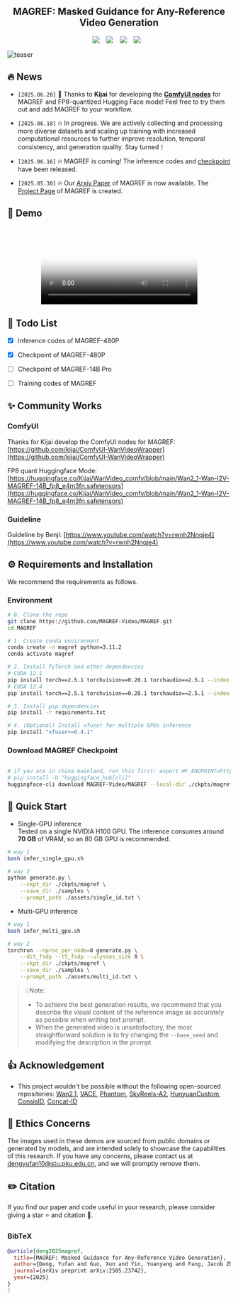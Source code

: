 <div align="center">

## MAGREF: Masked Guidance for Any-Reference Video Generation

<a href="https://arxiv.org/abs/2505.23742"><img src="https://img.shields.io/badge/Arxiv-2505.20292-b31b1b.svg?logo=arXiv"></a> &ensp;
<a href="http://magref-video.github.io/"><img src="https://img.shields.io/static/v1?label=Project&message=Page&color=blue&logo=github-pages"></a> &ensp;
<a href="https://huggingface.co/MAGREF-Video/MAGREF/tree/main"><img src="https://img.shields.io/static/v1?label=%F0%9F%A4%96%20HuggingFace&message=Models&color=green"></a> &ensp;
<a href="https://modelscope.cn/models/MAGREF/magref/files"><img src="https://img.shields.io/static/v1?label=%F0%9F%9A%80%20ModelScope&message=Models&color=brightgreen"></a> &ensp;



</div>





![teaser](./assets/teaser.png)


## 🔥 News
* `[2025.06.20]` 🙏 Thanks to **Kijai** for developing the [**ComfyUI nodes**](https://github.com/kijai/ComfyUI-WanVideoWrapper) for MAGREF and FP8-quantized Hugging Face mode! Feel free to try them out and add MAGREF to your workflow.

* `[2025.06.18]`  🔥 In progress. We are actively collecting and processing more diverse datasets and scaling up training with increased computational resources to further improve resolution, temporal consistency, and generation quality.
 Stay turned！

* `[2025.06.16]`  🔥 MAGREF is coming! The inference codes and [checkpoint](https://huggingface.co/MAGREF-Video/MAGREF/tree/main) have been released.

* `[2025.05.30]`  🔥 Our [Arxiv Paper](https://arxiv.org/abs/2505.23742) of MAGREF is now available.  The [Project Page](https://magref-video.github.io/) of MAGREF is created.

## 🎥 Demo





<div align="center">
  <video src="https://github.com/user-attachments/assets/cb447a53-f753-44ad-b975-d33ebde2a237" width="70%" poster="./assets/video_poster.png"> </video>
</div>

## 📑 Todo List
- [x] Inference codes of MAGREF-480P
- [x] Checkpoint of MAGREF-480P
- [ ] Checkpoint of MAGREF-14B Pro
- [ ] Training codes of MAGREF


## ✨ Community Works
### ComfyUI
Thanks for Kijai develop the ComfyUI nodes for MAGREF:
[https://github.com/kijai/ComfyUI-WanVideoWrapper](https://github.com/kijai/ComfyUI-WanVideoWrapper)

FP8 quant Huggingface Mode: [https://huggingface.co/Kijai/WanVideo_comfy/blob/main/Wan2_1-Wan-I2V-MAGREF-14B_fp8_e4m3fn.safetensors](https://huggingface.co/Kijai/WanVideo_comfy/blob/main/Wan2_1-Wan-I2V-MAGREF-14B_fp8_e4m3fn.safetensors)

### Guideline
Guideline by Benji: [https://www.youtube.com/watch?v=rwnh2Nnqje4](https://www.youtube.com/watch?v=rwnh2Nnqje4)


## ⚙️ Requirements and Installation
We recommend the requirements as follows.

### Environment

```bash
# 0. Clone the repo
git clone https://github.com/MAGREF-Video/MAGREF.git
cd MAGREF

# 1. Create conda environment
conda create -n magref python=3.11.2
conda activate magref

# 2. Install PyTorch and other dependencies
# CUDA 12.1
pip install torch==2.5.1 torchvision==0.20.1 torchaudio==2.5.1 --index-url https://download.pytorch.org/whl/cu121
# CUDA 12.4
pip install torch==2.5.1 torchvision==0.20.1 torchaudio==2.5.1 --index-url https://download.pytorch.org/whl/cu124

# 3. Install pip dependencies
pip install -r requirements.txt

# 4. (Optional) Install xfuser for multiple GPUs inference
pip install "xfuser>=0.4.1"
```


### Download MAGREF Checkpoint

```bash

# if you are in china mainland, run this first: export HF_ENDPOINT=https://hf-mirror.com
# pip install -U "huggingface_hub[cli]"
huggingface-cli download MAGREF-Video/MAGREF --local-dir ./ckpts/magref

```


## 🤗 Quick Start
- Single-GPU inference
<br>Tested on a single NVIDIA H100 GPU.
  The inference consumes around **70 GB** of VRAM, so an 80 GB GPU is recommended.
```bash
# way 1
bash infer_single_gpu.sh

# way 2
python generate.py \
    --ckpt_dir ./ckpts/magref \
    --save_dir ./samples \
    --prompt_path ./assets/single_id.txt \
```

- Multi-GPU inference
```bash
# way 1
bash infer_multi_gpu.sh

# way 2
torchrun --nproc_per_node=8 generate.py \
    --dit_fsdp --t5_fsdp --ulysses_size 8 \
    --ckpt_dir ./ckpts/magref \
    --save_dir ./samples \
    --prompt_path ./assets/multi_id.txt \
```
> 💡Note: 
> * To achieve the best generation results, we recommend that you describe the visual content of the reference image as accurately as possible when writing text prompt.
> * When the generated video is unsatisfactory, the most straightforward solution is to try changing the `--base_seed` and modifying the description in the prompt.


## 👍 Acknowledgement

* This project wouldn't be possible without the following open-sourced repositories: [Wan2.1](https://github.com/Wan-Video/Wan2.1), [VACE](https://github.com/ali-vilab/VACE), [Phantom](https://github.com/Phantom-video/Phantom), [SkyReels-A2](https://github.com/SkyworkAI/SkyReels-A2), [HunyuanCustom](https://github.com/Tencent-Hunyuan/HunyuanCustom), [ConsisID](https://github.com/PKU-YuanGroup/ConsisID), [Concat-ID](https://github.com/ML-GSAI/Concat-ID)

## 📧 Ethics Concerns
The images used in these demos are sourced from public domains or generated by models, and are intended solely to showcase the capabilities of this research. If you have any concerns, please contact us at dengyufan10@stu.pku.edu.cn, and we will promptly remove them.

## ✏️ Citation

If you find our paper and code useful in your research, please consider giving a star :star: and citation :pencil:.

### BibTeX
```bibtex
@article{deng2025magref,
  title={MAGREF: Masked Guidance for Any-Reference Video Generation},
  author={Deng, Yufan and Guo, Xun and Yin, Yuanyang and Fang, Jacob Zhiyuan and Yang, Yiding and Wang, Yizhi and Yuan, Shenghai and Wang, Angtian and Liu, Bo and Huang, Haibin and others},
  journal={arXiv preprint arXiv:2505.23742},
  year={2025}
}
}
```
